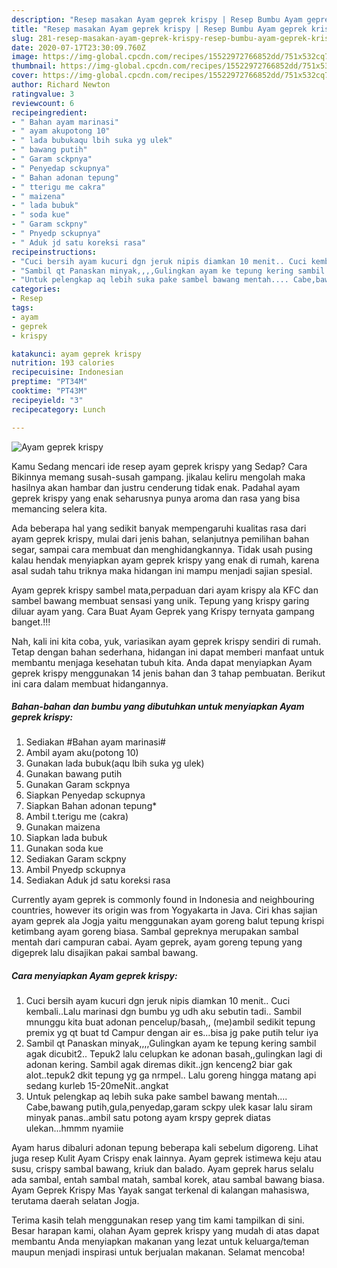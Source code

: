 ```yaml
---
description: "Resep masakan Ayam geprek krispy | Resep Bumbu Ayam geprek krispy Yang Sempurna"
title: "Resep masakan Ayam geprek krispy | Resep Bumbu Ayam geprek krispy Yang Sempurna"
slug: 281-resep-masakan-ayam-geprek-krispy-resep-bumbu-ayam-geprek-krispy-yang-sempurna
date: 2020-07-17T23:30:09.760Z
image: https://img-global.cpcdn.com/recipes/15522972766852dd/751x532cq70/ayam-geprek-krispy-foto-resep-utama.jpg
thumbnail: https://img-global.cpcdn.com/recipes/15522972766852dd/751x532cq70/ayam-geprek-krispy-foto-resep-utama.jpg
cover: https://img-global.cpcdn.com/recipes/15522972766852dd/751x532cq70/ayam-geprek-krispy-foto-resep-utama.jpg
author: Richard Newton
ratingvalue: 3
reviewcount: 6
recipeingredient:
- " Bahan ayam marinasi"
- " ayam akupotong 10"
- " lada bubukaqu lbih suka yg ulek"
- " bawang putih"
- " Garam sckpnya"
- " Penyedap sckupnya"
- " Bahan adonan tepung"
- " tterigu me cakra"
- " maizena"
- " lada bubuk"
- " soda kue"
- " Garam sckpny"
- " Pnyedp sckupnya"
- " Aduk jd satu koreksi rasa"
recipeinstructions:
- "Cuci bersih ayam kucuri dgn jeruk nipis diamkan 10 menit.. Cuci kembali..Lalu marinasi dgn bumbu yg udh aku sebutin tadi.. Sambil mnunggu kita buat adonan pencelup/basah,, (me)ambil sedikit tepung premix yg qt buat td Campur dengan air es...bisa jg pake putih telur iya"
- "Sambil qt Panaskan minyak,,,,Gulingkan ayam ke tepung kering sambil agak dicubit2.. Tepuk2 lalu celupkan ke adonan basah,,gulingkan lagi di adonan kering. Sambil agak diremas dikit..jgn kenceng2 biar gak alot..tepuk2 dkit tepung yg ga nrmpel.. Lalu goreng hingga matang api sedang kurleb 15-20meNit..angkat"
- "Untuk pelengkap aq lebih suka pake sambel bawang mentah.... Cabe,bawang putih,gula,penyedap,garam sckpy ulek kasar lalu siram minyak panas..ambil satu potong ayam krspy geprek diatas ulekan...hmmm nyamiie"
categories:
- Resep
tags:
- ayam
- geprek
- krispy

katakunci: ayam geprek krispy 
nutrition: 193 calories
recipecuisine: Indonesian
preptime: "PT34M"
cooktime: "PT43M"
recipeyield: "3"
recipecategory: Lunch

---
```



![Ayam geprek krispy](https://img-global.cpcdn.com/recipes/15522972766852dd/751x532cq70/ayam-geprek-krispy-foto-resep-utama.jpg)

Kamu Sedang mencari ide resep ayam geprek krispy yang Sedap? Cara Bikinnya memang susah-susah gampang. jikalau keliru mengolah maka hasilnya akan hambar dan justru cenderung tidak enak. Padahal ayam geprek krispy yang enak seharusnya punya aroma dan rasa yang bisa memancing selera kita.

Ada beberapa hal yang sedikit banyak mempengaruhi kualitas rasa dari ayam geprek krispy, mulai dari jenis bahan, selanjutnya pemilihan bahan segar, sampai cara membuat dan menghidangkannya. Tidak usah pusing kalau hendak menyiapkan ayam geprek krispy yang enak di rumah, karena asal sudah tahu triknya maka hidangan ini mampu menjadi sajian spesial.

Ayam geprek krispy sambel mata,perpaduan dari ayam krispy ala KFC dan sambel bawang membuat sensasi yang unik. Tepung yang krispy garing diluar ayam yang. Cara Buat Ayam Geprek yang Krispy ternyata gampang banget.!!!


Nah, kali ini kita coba, yuk, variasikan ayam geprek krispy sendiri di rumah. Tetap dengan bahan sederhana, hidangan ini dapat memberi manfaat untuk membantu menjaga kesehatan tubuh kita. Anda dapat menyiapkan Ayam geprek krispy menggunakan 14 jenis bahan dan 3 tahap pembuatan. Berikut ini cara dalam membuat hidangannya.

<!--inarticleads1-->

##### Bahan-bahan dan bumbu yang dibutuhkan untuk menyiapkan Ayam geprek krispy:

1. Sediakan  #Bahan ayam marinasi#
1. Ambil  ayam aku(potong 10)
1. Gunakan  lada bubuk(aqu lbih suka yg ulek)
1. Gunakan  bawang putih
1. Gunakan  Garam sckpnya
1. Siapkan  Penyedap sckupnya
1. Siapkan  Bahan adonan tepung*
1. Ambil  t.terigu me (cakra)
1. Gunakan  maizena
1. Siapkan  lada bubuk
1. Gunakan  soda kue
1. Sediakan  Garam sckpny
1. Ambil  Pnyedp sckupnya
1. Sediakan  Aduk jd satu koreksi rasa


Currently ayam geprek is commonly found in Indonesia and neighbouring countries, however its origin was from Yogyakarta in Java. Ciri khas sajian ayam geprek ala Jogja yaitu menggunakan ayam goreng balut tepung krispi ketimbang ayam goreng biasa. Sambal gepreknya merupakan sambal mentah dari campuran cabai. Ayam geprek, ayam goreng tepung yang digeprek lalu disajikan pakai sambal bawang. 

<!--inarticleads2-->

##### Cara menyiapkan Ayam geprek krispy:

1. Cuci bersih ayam kucuri dgn jeruk nipis diamkan 10 menit.. Cuci kembali..Lalu marinasi dgn bumbu yg udh aku sebutin tadi.. Sambil mnunggu kita buat adonan pencelup/basah,, (me)ambil sedikit tepung premix yg qt buat td Campur dengan air es...bisa jg pake putih telur iya
1. Sambil qt Panaskan minyak,,,,Gulingkan ayam ke tepung kering sambil agak dicubit2.. Tepuk2 lalu celupkan ke adonan basah,,gulingkan lagi di adonan kering. Sambil agak diremas dikit..jgn kenceng2 biar gak alot..tepuk2 dkit tepung yg ga nrmpel.. Lalu goreng hingga matang api sedang kurleb 15-20meNit..angkat
1. Untuk pelengkap aq lebih suka pake sambel bawang mentah.... Cabe,bawang putih,gula,penyedap,garam sckpy ulek kasar lalu siram minyak panas..ambil satu potong ayam krspy geprek diatas ulekan...hmmm nyamiie


Ayam harus dibaluri adonan tepung beberapa kali sebelum digoreng. Lihat juga resep Kulit Ayam Crispy enak lainnya. Ayam geprek istimewa keju atau susu, crispy sambal bawang, kriuk dan balado. Ayam geprek harus selalu ada sambal, entah sambal matah, sambal korek, atau sambal bawang biasa. Ayam Geprek Krispy Mas Yayak sangat terkenal di kalangan mahasiswa, terutama daerah selatan Jogja. 

Terima kasih telah menggunakan resep yang tim kami tampilkan di sini. Besar harapan kami, olahan Ayam geprek krispy yang mudah di atas dapat membantu Anda menyiapkan makanan yang lezat untuk keluarga/teman maupun menjadi inspirasi untuk berjualan makanan. Selamat mencoba!
